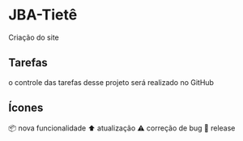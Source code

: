 # JBA-Tietê
Criação do site

## Tarefas

o controle das tarefas desse projeto será realizado no GitHub

## Ícones

:package: nova funcionalidade
:arrow_up: atualização
:warning: correção de bug
:checkered_flag: release
